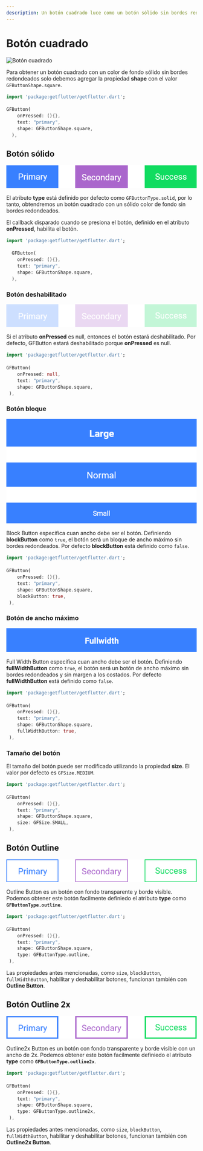 ```yaml
---
description: Un botón cuadrado luce como un botón sólido sin bordes redondeados.
---
```


# Bot&oacute;n cuadrado

![Bot&oacute;n cuadrado](https://ik.imagekit.io/ionicfirebaseapp/docs/buttons/tr:dpr-auto,tr:w-auto/Square_button-solid_2x_Wkjf-bdm3.png)

Para obtener un bot&oacute;n cuadrado con un color de fondo s&oacute;lido sin bordes redondeados solo debemos agregar la propiedad **shape** con el valor `GFButtonShape.square`.

```dart
import 'package:getflutter/getflutter.dart';

GFButton(
    onPressed: (){},
    text: "primary",
    shape: GFButtonShape.square,
  ),
```

## Bot&oacute;n s&oacute;lido

![Bot&oacute;n s&oacute;lido](../.gitbook/assets/square-solid-2x.png)

El atributo **type** est&aacute; definido por defecto como `GFButtonType.solid`, por lo tanto, obtendremos un bot&oacute;n cuadrado con un s&oacute;lido color de fondo sin bordes redondeados.

El callback disparado cuando se presiona el bot&oacute;n, definido en el atributo **onPressed**, habilita el bot&oacute;n.

```dart
import 'package:getflutter/getflutter.dart';

  GFButton(
    onPressed: (){},
    text: "primary",
    shape: GFButtonShape.square,
  ),
```

### Bot&oacute;n deshabilitado

![Bot&oacute;n deshabilitado](../.gitbook/assets/square-disabled-2x.png)

Si el atributo **onPressed** es null, entonces el bot&oacute;n estar&aacute; deshabilitado. Por defecto, GFButton estar&aacute; deshabilitado porque **onPressed** es null.

```dart
import 'package:getflutter/getflutter.dart';

GFButton(
    onPressed: null,
    text: "primary",
    shape: GFButtonShape.square,
 ),
```

### Bot&oacute;n bloque

![Bot&oacute;n bloque](../.gitbook/assets/block-2x.png)

Block Button especifica cuan ancho debe ser el bot&oacute;n. Definiendo **blockButton** como `true`, el bot&oacute;n ser&aacute; un bloque de ancho m&aacute;ximo sin bordes redondeados. Por defecto **blockButton** est&aacute; definido como `false`.

```dart
import 'package:getflutter/getflutter.dart';

GFButton(
    onPressed: (){},
    text: "primary",
    shape: GFButtonShape.square,
    blockButton: true,
 ),
```

### Bot&oacute;n de ancho m&aacute;ximo

![Bot&oacute;n de ancho m&aacute;ximo](../.gitbook/assets/fullwidth-2x.png)

Full Width Button especifica cuan ancho debe ser el bot&oacute;n. Definiendo **fullWidthButton** como `true`, el bot&oacute;n ser&aacute; un bot&oacute;n de ancho m&aacute;ximo sin bordes redondeados y sin margen a los costados. Por defecto **fullWidthButton** est&aacute; definido como `false`.

```dart
import 'package:getflutter/getflutter.dart';

GFButton(
    onPressed: (){},
    text: "primary",
    shape: GFButtonShape.square,
    fullWidthButton: true,
 ),
```

### Tama&ntilde;o del bot&oacute;n

El tama&ntilde;o del bot&oacute;n puede ser modificado utilizando la propiedad **size**. El valor por defecto es `GFSize.MEDIUM`.

```dart
import 'package:getflutter/getflutter.dart';

GFButton(
    onPressed: (){},
    text: "primary",
    shape: GFButtonShape.square,
    size: GFSize.SMALL,
 ),
```

## Bot&oacute;n Outline

![Bot&oacute;n Outline](../.gitbook/assets/outline-2x.png)

Outline Button es un bot&oacute;n con fondo transparente y borde visible. Podemos obtener este bot&oacute;n facilmente definiedo el atributo **type** como **`GFButtonType.outline`**.

```dart
import 'package:getflutter/getflutter.dart';

GFButton(
    onPressed: (){},
    text: "primary",
    shape: GFButtonShape.square,
    type: GFButtonType.outline,
 ),
```

Las propiedades antes mencionadas, como `size`, `blockButton`, `fullWidthButton`, habilitar y deshabilitar botones, funcionan tambi&eacute;n con **Outline Button**.

## Bot&oacute;n Outline 2x

![Bot&oacute;n Outline 2x](../.gitbook/assets/outline-2x-2x.png)

Outline2x Button es un bot&oacute;n con fondo transparente y borde visible con un ancho de 2x. Podemos obtener este bot&oacute;n facilmente definiedo el atributo **type** como **`GFButtonType.outline2x`**.

```dart
import 'package:getflutter/getflutter.dart';

GFButton(
    onPressed: (){},
    text: "primary",
    shape: GFButtonShape.square,
    type: GFButtonType.outline2x,
 ),
```

Las propiedades antes mencionadas, como `size`, `blockButton`, `fullWidthButton`, habilitar y deshabilitar botones, funcionan tambi&eacute;n con **Outline2x Button**.
